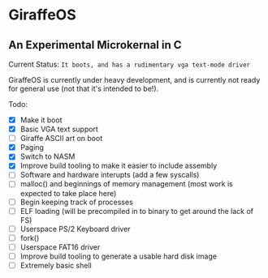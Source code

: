 # GiraffeOS
## An Experimental Microkernal in C
Current Status: `It boots, and has a rudimentary vga text-mode driver`

GiraffeOS is currently under heavy development, and is currently not ready for 
general use (not that it's intended to be!).

Todo:
- [x] Make it boot
- [x] Basic VGA text support
- [ ] Giraffe ASCII art on boot
- [x] Paging
- [x] Switch to NASM
- [x] Improve build tooling to make it easier to include assembly
- [ ] Software and hardware interupts (add a few syscalls)
- [ ] malloc() and beginnings of memory management (most work is expected to take place here)
- [ ] Begin keeping track of processes
- [ ] ELF loading (will be precompiled in to binary to get around the lack of FS)
- [ ] Userspace PS/2 Keyboard driver
- [ ] fork()
- [ ] Userspace FAT16 driver
- [ ] Improve build tooling to generate a usable hard disk image
- [ ] Extremely basic shell
